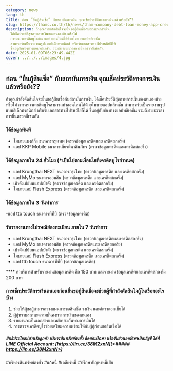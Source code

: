 ```yaml
---
category: news
lang: th
title: ก่อน “ยื่นกู้สินเชื่อ” กับสถาบันการเงิน คุณเช็คประวัติทางการเงินแล้วหรือยัง??
slug: https://thamc.co.th/th/news/tham-company-debt-loan-money-app-credit
description: ถ้าคุณกำลังตัดสินใจจะยื่นขอกู้สินเชื่อกับสถาบันการเงิน
  ได้เช็คประวัติสุขภาพการเงินของตนเองบ้างหรือไม่
  การตรวจเครดิตบูโรสามารถทำออนไลน์ได้ด้วยโมบายแอปพลิเคชั่น
  สามารถรับเป็นรายงานรูปแบบอิเล็กทรอนิกส์ หรือรับเอกสารทางไปรษณีย์ก็ได้
  ขึ้นอยู่กับช่องทางแอปพลิเคชั่น รวมถึงระยะเวลาการยื่นตรวจก็เช่นกัน
date: 2025-01-09T06:23:49.442Z
cover: ../../../images/4.jpg
---
```

## ก่อน “ยื่นกู้สินเชื่อ” กับสถาบันการเงิน คุณเช็คประวัติทางการเงินแล้วหรือยัง??

ถ้าคุณกำลังตัดสินใจจะยื่นขอกู้สินเชื่อกับสถาบันการเงิน ได้เช็คประวัติสุขภาพการเงินของตนเองบ้างหรือไม่ การตรวจเครดิตบูโรสามารถทำออนไลน์ได้ด้วยโมบายแอปพลิเคชั่น สามารถรับเป็นรายงานรูปแบบอิเล็กทรอนิกส์ หรือรับเอกสารทางไปรษณีย์ก็ได้ ขึ้นอยู่กับช่องทางแอปพลิเคชั่น รวมถึงระยะเวลาการยื่นตรวจก็เช่นกัน

### ได้ข้อมูลทันที

* โมบายแบงก์กิ้ง ธนาคารกรุงเทพ (ตรวจข้อมูลเครดิตและเครดิตสกอริ่ง)
* แอป KKP Mobile ธนาคารเกียรตินาคินภัทร (ตรวจข้อมูลเครดิตและเครดิตสกอริ่ง)

### ได้ข้อมูลภายใน 24 ชั่วโมง (*เป็นไปตามเงื่อนไขที่เครดิตบูโรกำหนด)

* แอป Krungthai NEXT ธนาคารกรุงไทย (ตรวจข้อมูลเครดิต และเครดิตสกอริ่ง)
* แอป MyMo ธนาคารออมสิน (ตรวจข้อมูลเครดิต และเครดิตสกอริ่ง)
* เป๋าตังเปย์บนแอปเป๋าตัง (ตรวจข้อมูลเครดิต และเครดิตสกอริ่ง)
* โมบายแอป Flash Express (ตรวจข้อมูลเครดิต และเครดิตสกอริ่ง)

### ได้ข้อมูลภายใน 3 วันทำการ

\-แอป ttb touch ธนาคารทีทีบี (ตรวจข้อมูลเครดิต)

### รับรายงานทางไปรษณีย์ลงทะเบียน ภายใน 7 วันทำการ

* แอป Krungthai NEXT ธนาคารกรุงไทย (ตรวจข้อมูลเครดิตและเครดิตสกอริ่ง)
* แอป MyMo ธนาคารออมสิน (ตรวจข้อมูลเครดิตและเครดิตสกอริ่ง)
* เป๋าตังเปย์บนแอปเป๋าตัง (ตรวจข้อมูลเครดิต และเครดิตสกอริ่ง)
* โมบายแอป Flash Express (ตรวจข้อมูลเครดิต และเครดิตสกอริ่ง)
* แอป ttb touch ธนาคารทีทีบี (ตรวจข้อมูลเครดิต)

\*\*\*\* ค่าบริการสำหรับรายงานข้อมูลเครดิต คือ 150 บาท และรายงานข้อมูลเครดิตและเครดิตสกองริ่ง 200 บาท

### การเช็กประวัติการเงินตนเองก่อนยื่นขอกู้สินเชื่อจะช่วยผู้ที่กำลังตัดสินใจกู้ในเรื่องอะไรบ้าง

1. ช่วยให้ผู้ขอกู้สามารถวางแผนการขอสินเชื่อ วงเงิน และอัตราดอกเบี้ยได้
2. ผู้กู้ทราบสถานะความมั่นคงทางการเงินของตนเอง
3. รายงานจะเป็นเอกสารและหลักประกันทางการเงินได้
4. การตรวจเครดิตบูโรช่วยเตรียมความพร้อมให้กับผู้กู้ก่อนขอสินเชื่อได้

##### สิทธิประโยชน์สำหรับลูกค้า บริหารสินทรัพย์ตงฮั้ว ติดต่อปรึกษา หรือรับส่วนลดพิเศษปิดบัญชี ได้ที่ LINE Official Account: [https://lin.ee/38M2xnN](<##### https://lin.ee/38M2xnN>)

\#บริหารสินทรัพย์ตงฮั้ว #แก้หนี้ #เคลียร์หนี้ #ปรึกษาปัญหาหนี้เสีย